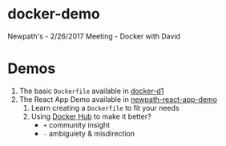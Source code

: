 # docker-demo
Newpath's - 2/26/2017 Meeting - Docker with David

# Demos

1. The basic `Dockerfile` available in [docker-d1](docker-d1/)
2. The React App Demo available in [newpath-react-app-demo](newpath-react-app-demo/)
    1. Learn creating a `Dockerfile` to fit your needs
    2. Using [Docker Hub](https://hub.docker.com/) to make it better?
        - `+` community insight
        - `-` ambiguiety & misdirection
